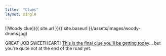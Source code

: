 ```yaml
---
title:  "Clues"
layout: single
---
```


![Woody clue]({{ site.url }}{{ site.baseurl }}/assets/images/woody-drums.jpg)

GREAT JOB SWEETHEART! [This is the final clue you'll be getting today](https://docs.google.com/spreadsheets/d/1HURTA5tKNadME44Ncn-kCoksfFR6O72stwiqB2gDQfU/edit)... but you're quite not at the end of the road yet.
